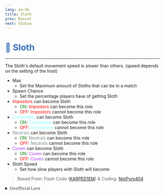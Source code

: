 ```yaml
---
lang: en-US
title: Sloth
prev: Rascal
next: Statue
---
```


# <font color=#376db8>🦥 <b>Sloth</b></font> <Badge text="Harmful" type="tip" vertical="middle"/>
---

The Sloth's default movement speed is slower than others. (speed depends on the setting of the host)
* Max
  * Set the Maximum amount of Sloths that can be in a match
* Spawn Chance
  * Set the percentage players have of getting Sloth
* <font color=red>Impostors</font> can become Sloth
  * <font color=green>ON</font>: <font color=red>Impostors</font> can become this role
  * <font color=red>OFF</font>: <font color=red>Impostors</font> cannot become this role
* <font color=#8cffff>Crewmates</font> can become Sloth
  * <font color=green>ON</font>: <font color=#8cffff>Crewmates</font> can become this role
  * <font color=red>OFF</font>: <font color=#8cffff>Crewmates</font> cannot become this role
* <font color=#7f8c8d>Neutrals</font> can become Sloth
  * <font color=green>ON</font>: <font color=#7f8c8d>Neutrals</font> can become this role
  * <font color=red>OFF</font>: <font color=#7f8c8d>Neutrals</font> cannot become this role
* <font color=#ac42f2>Coven</font> can become Sloth
  * <font color=green>ON</font>: <font color=#ac42f2>Coven</font> can become this role
  * <font color=red>OFF</font>: <font color=#ac42f2>Coven</font> cannot become this role
* Sloth Speed
  * Set how slow players with Sloth will become

> Based From: Flash Code ([KARPED1EM](#)) & Coding: [NotPyro404](https://github.com/NotPyro404)

<details>
<summary><b><font color=gray>Unofficial Lore</font></b></summary>

Placeholder: This role is a ROLE OH EM GOSH
> Submitted by: Member
</details>